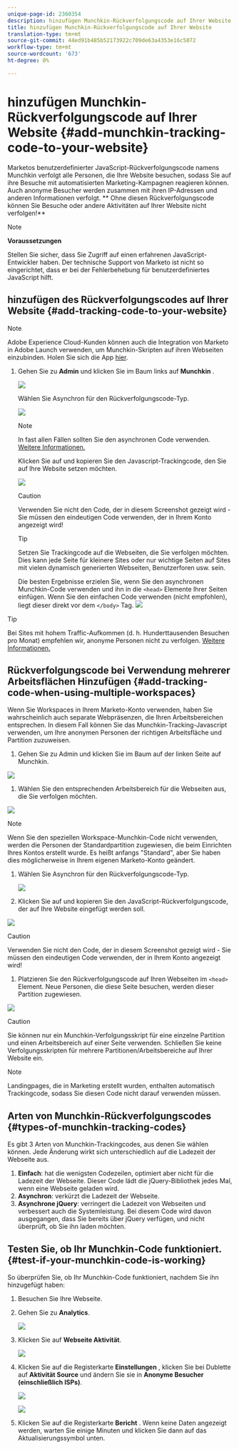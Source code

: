 ```yaml
---
unique-page-id: 2360354
description: hinzufügen Munchkin-Rückverfolgungscode auf Ihrer Website - Marketing Docs - Produktdokumentation
title: hinzufügen Munchkin-Rückverfolgungscode auf Ihrer Website
translation-type: tm+mt
source-git-commit: 44ed91b485b52173922c709de63a4353e16c5072
workflow-type: tm+mt
source-wordcount: '673'
ht-degree: 0%

---
```



# hinzufügen Munchkin-Rückverfolgungscode auf Ihrer Website {#add-munchkin-tracking-code-to-your-website}

Marketos benutzerdefinierter JavaScript-Rückverfolgungscode namens Munchkin verfolgt alle Personen, die Ihre Website besuchen, sodass Sie auf ihre Besuche mit automatisierten Marketing-Kampagnen reagieren können. Auch anonyme Besucher werden zusammen mit ihren IP-Adressen und anderen Informationen verfolgt. ** Ohne diesen Rückverfolgungscode können Sie Besuche oder andere Aktivitäten auf Ihrer Website nicht verfolgen!**

>[!NOTE]
>
>**Voraussetzungen**
>
>Stellen Sie sicher, dass Sie Zugriff auf einen erfahrenen JavaScript-Entwickler haben. Der technische Support von Marketo ist nicht so eingerichtet, dass er bei der Fehlerbehebung für benutzerdefiniertes JavaScript hilft.

## hinzufügen des Rückverfolgungscodes auf Ihrer Website {#add-tracking-code-to-your-website}

>[!NOTE]
>
>Adobe Experience Cloud-Kunden können auch die Integration von Marketo in Adobe Launch verwenden, um Munchkin-Skripten auf ihren Webseiten einzubinden. Holen Sie sich die App [hier](https://www.adobeexchange.com/experiencecloud.details.101054.html).

1. Gehen Sie zu **Admin** und klicken Sie im Baum links auf **Munchkin** .

   ![](assets/image2015-8-25-16-3a21-3a14.png)

   Wählen Sie Asynchron für den Rückverfolgungscode-Typ.

   ![](assets/image2015-8-25-16-3a24-3a33.png)

   >[!NOTE]
   >
   >In fast allen Fällen sollten Sie den asynchronen Code verwenden. [Weitere Informationen.](#types-of-munchkin-tracking-codes)

   Klicken Sie auf und kopieren Sie den Javascript-Trackingcode, den Sie auf Ihre Website setzen möchten.

   ![](assets/image2015-8-25-16-3a26-3a12.png)

   >[!CAUTION]
   >
   >Verwenden Sie nicht den Code, der in diesem Screenshot gezeigt wird - Sie müssen den eindeutigen Code verwenden, der in Ihrem Konto angezeigt wird!

   >[!TIP]
   >
   >Setzen Sie Trackingcode auf die Webseiten, die Sie verfolgen möchten. Dies kann jede Seite für kleinere Sites oder nur wichtige Seiten auf Sites mit vielen dynamisch generierten Webseiten, Benutzerforen usw. sein.

   Die besten Ergebnisse erzielen Sie, wenn Sie den asynchronen Munchkin-Code verwenden und ihn in die `<head>` Elemente Ihrer Seiten einfügen. Wenn Sie den einfachen Code verwenden (nicht empfohlen), liegt dieser direkt vor dem `</body>` Tag.
   ![](assets/image2015-8-25-16-3a5-3a20.png)

>[!TIP]
>
>Bei Sites mit hohem Traffic-Aufkommen (d. h. Hunderttausenden Besuchen pro Monat) empfehlen wir, anonyme Personen nicht zu verfolgen. [Weitere Informationen.](http://developers.marketo.com/documentation/websites/lead-tracking-munchkin-js/)

## Rückverfolgungscode bei Verwendung mehrerer Arbeitsflächen Hinzufügen {#add-tracking-code-when-using-multiple-workspaces}

Wenn Sie Workspaces in Ihrem Marketo-Konto verwenden, haben Sie wahrscheinlich auch separate Webpräsenzen, die Ihren Arbeitsbereichen entsprechen. In diesem Fall können Sie das Munchkin-Tracking-Javascript verwenden, um Ihre anonymen Personen der richtigen Arbeitsfläche und Partition zuzuweisen.

1. Gehen Sie zu Admin und klicken Sie im Baum auf der linken Seite auf Munchkin.

![](assets/image2015-8-25-16-3a28-3a41.png)

1. Wählen Sie den entsprechenden Arbeitsbereich für die Webseiten aus, die Sie verfolgen möchten.

![](assets/image2015-8-25-16-3a30-3a32.png)

>[!NOTE]
>
>Wenn Sie den speziellen Workspace-Munchkin-Code nicht verwenden, werden die Personen der Standardpartition zugewiesen, die beim Einrichten Ihres Kontos erstellt wurde. Es heißt anfangs &quot;Standard&quot;, aber Sie haben dies möglicherweise in Ihrem eigenen Marketo-Konto geändert.

1. Wählen Sie Asynchron für den Rückverfolgungscode-Typ.

   ![](assets/image2015-8-25-16-3a32-3a42.png)

1. Klicken Sie auf und kopieren Sie den JavaScript-Rückverfolgungscode, der auf Ihre Website eingefügt werden soll.

![](assets/image2015-8-25-16-3a34-3a7.png)

>[!CAUTION]
>
>Verwenden Sie nicht den Code, der in diesem Screenshot gezeigt wird - Sie müssen den eindeutigen Code verwenden, der in Ihrem Konto angezeigt wird!

1. Platzieren Sie den Rückverfolgungscode auf Ihren Webseiten im `<head>` Element. Neue Personen, die diese Seite besuchen, werden dieser Partition zugewiesen.

![](assets/image2015-8-25-16-3a5-3a20.png)

>[!CAUTION]
>
>Sie können nur ein Munchkin-Verfolgungsskript für eine einzelne Partition und einen Arbeitsbereich auf einer Seite verwenden. Schließen Sie keine Verfolgungsskripten für mehrere Partitionen/Arbeitsbereiche auf Ihrer Website ein.

>[!NOTE]
>
>Landingpages, die in Marketing erstellt wurden, enthalten automatisch Trackingcode, sodass Sie diesen Code nicht darauf verwenden müssen.

## Arten von Munchkin-Rückverfolgungscodes {#types-of-munchkin-tracking-codes}

Es gibt 3 Arten von Munchkin-Trackingcodes, aus denen Sie wählen können. Jede Änderung wirkt sich unterschiedlich auf die Ladezeit der Webseite aus.

1. **Einfach**: hat die wenigsten Codezeilen, optimiert aber nicht für die Ladezeit der Webseite. Dieser Code lädt die jQuery-Bibliothek jedes Mal, wenn eine Webseite geladen wird.
1. **Asynchron**: verkürzt die Ladezeit der Webseite.
1. **Asynchrone jQuery**: verringert die Ladezeit von Webseiten und verbessert auch die Systemleistung. Bei diesem Code wird davon ausgegangen, dass Sie bereits über jQuery verfügen, und nicht überprüft, ob Sie ihn laden möchten.

## Testen Sie, ob Ihr Munchkin-Code funktioniert. {#test-if-your-munchkin-code-is-working}

So überprüfen Sie, ob Ihr Munchkin-Code funktioniert, nachdem Sie ihn hinzugefügt haben:

1. Besuchen Sie Ihre Webseite.
1. Gehen Sie zu **Analytics**.

   ![](assets/mainnav-analytics-hand.png)

1. Klicken Sie auf **Webseite Aktivität**.

   ![](assets/webanalytics.png)

1. Klicken Sie auf die Registerkarte **Einstellungen** , klicken Sie bei Dublette auf **Aktivität Source** und ändern Sie sie in **Anonyme Besucher (einschließlich ISPs)**.

   ![](assets/analytics-activity-source.png)

   ![](assets/activitysource.png)

1. Klicken Sie auf die Registerkarte **Bericht** . Wenn keine Daten angezeigt werden, warten Sie einige Minuten und klicken Sie dann auf das Aktualisierungssymbol unten.

